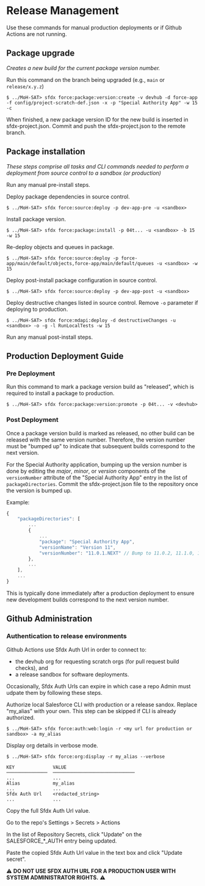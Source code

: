 # Release Management
Use these commands for manual production deployments or if Github Actions are not running.

## Package upgrade
_Creates a new build for the current package version number._

Run this command on the branch being upgraded (e.g., `main` or `release/x.y.z`)
```
$ ../MoH-SAT> sfdx force:package:version:create -v devhub -d force-app -f config/project-scratch-def.json -x -p "Special Authority App" -w 15 -c
```
When finished, a new package version ID for the new build is inserted in sfdx-project.json. Commit and push the sfdx-project.json to the remote branch.

## Package installation
_These steps comprise all tasks and CLI commands needed to perform a deployment from source control to a sandbox (or production)_

Run any manual pre-install steps.

Deploy package dependencies in source control.
```
$ ../MoH-SAT> sfdx force:source:deploy -p dev-app-pre -u <sandbox>
```

Install package version.
```
$ ../MoH-SAT> sfdx force:package:install -p 04t... -u <sandbox> -b 15 -w 15
```

Re-deploy objects and queues in package.
```
$ ../MoH-SAT> sfdx force:source:deploy -p force-app/main/default/objects,force-app/main/default/queues -u <sandbox> -w 15
```

Deploy post-install package configuration in source control. 
```
$ ../MoH-SAT> sfdx force:source:deploy -p dev-app-post -u <sandbox>
```

Deploy destructive changes listed in source control. Remove `-o` parameter if deploying to production. 
```
$ ../MoH-SAT> sfdx force:mdapi:deploy -d destructiveChanges -u <sandbox> -o -g -l RunLocalTests -w 15
```

Run any manual post-install steps.

## Production Deployment Guide
### Pre Deployment
Run this command to mark a package version build as "released", which is required to install a package to production.
```
$ ../MoH-SAT> sfdx force:package:version:promote -p 04t... -v <devhub>
```

### Post Deployment
Once a package version build is marked as released, no other build can be released with the same version number. Therefore, the version number must be "bumped up" to indicate that subsequent builds correspond to the next version. 

For the Special Authority application, bumping up the version number is done by editing the _major_, _minor_, or _version_ components of the `versionNumber` attribute of the "Special Authority App" entry in the list of `packageDirectories`. Commit the sfdx-project.json file to the repository once the version is bumped up. 

Example:
```javascript
{
    "packageDirectories": [
        ...
        {
            ...
            "package": "Special Authority App",
            "versionName": "Version 11",
            "versionNumber": "11.0.1.NEXT" // Bump to 11.0.2, 11.1.0, 12.0.0, etc. 
        },
        ...
    ],
    ...
}
```
This is typically done immediately after a production deployment to ensure new development builds correspond to the next version number.

## Github Administration

### Authentication to release environments
Github Actions use Sfdx Auth Url in order to connect to:
- the devhub org for requesting scratch orgs (for pull request build checks), and
- a release sandbox for software deployments. 

Occasionally, Sfdx Auth Urls can expire in which case a repo Admin must udpate them by following these steps.

Authorize local Salesforce CLI with production or a release sandox. Replace "my_alias" with your own. This step can be skipped if CLI is already authorized.
```
$ ../MoH-SAT> sfdx force:auth:web:login -r <my url for production or sandbox> -a my_alias
```

Display org details in verbose mode.
```
$ ../MoH-SAT> sfdx force:org:display -r my_alias --verbose

KEY              VALUE
───────────────  ──────────────────────────────
...              ...
Alias            my_alias
...              ...
Sfdx Auth Url    <redacted_string>
...              ...
```
Copy the full Sfdx Auth Url value.

Go to the repo's Settings > Secrets > Actions

In the list of Repository Secrets, click "Update" on the SALESFORCE_*_AUTH entry being updated. 

Paste the copied Sfdx Auth Url value in the text box and click "Update secret".

:warning: **DO NOT USE SFDX AUTH URL FOR A PRODUCTION USER WITH SYSTEM ADMINISTRATOR
 RIGHTS.** :warning: